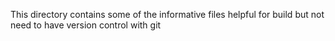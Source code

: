 This directory contains some of the informative files helpful for build but not need to have version control with git